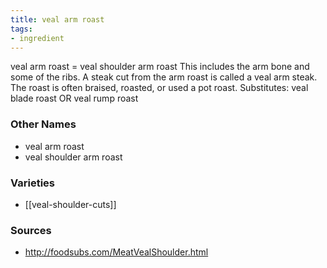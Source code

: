 ```yaml
---
title: veal arm roast
tags:
- ingredient
---
```

veal arm roast = veal shoulder arm roast This includes the arm bone and some of the ribs. A steak cut from the arm roast is called a veal arm steak. The roast is often braised, roasted, or used a pot roast. Substitutes: veal blade roast OR veal rump roast

### Other Names

* veal arm roast
* veal shoulder arm roast

### Varieties

* [[veal-shoulder-cuts]]

### Sources
* http://foodsubs.com/MeatVealShoulder.html
